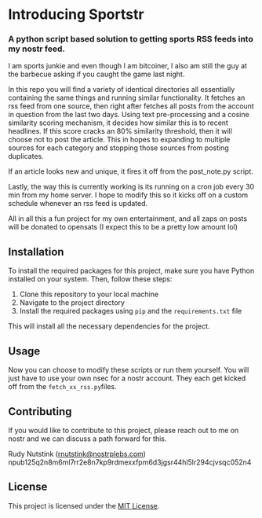 # Introducing Sportstr
### A python script based solution to getting sports RSS feeds into my nostr feed.

I am sports junkie and even though I am bitcoiner, I also am still the guy at the barbecue asking if you caught the game last night.

In this repo you will find a variety of identical directories all essentially containing the same things and running similar functionality. It fetches an rss feed from one source, then right after fetches all posts from the account in question from the last two days. Using text pre-processing and a cosine similarity scoring mechanism, it decides how similar this is to recent headlines. If this score cracks an 80% similarity threshold, then it will choose not to post the article. This in hopes to expanding to multiple sources for each category and stopping those sources from posting duplicates.

If an article looks new and unique, it fires it off from the post_note.py script.

Lastly, the way this is currently working is its running on a cron job every 30 min from my home server. I hope to modify this so it kicks off on a custom schedule whenever an rss feed is updated.

All in all this a fun project for my own entertainment, and all zaps on posts will be donated to opensats (I expect this to be a pretty low amount lol)


## Installation 
To install the required packages for this project, make sure you have Python installed on your system. Then, follow these steps: 
1. Clone this repository to your local machine
2. Navigate to the project directory
3. Install the required packages using `pip` and the `requirements.txt` file

This will install all the necessary dependencies for the project.

## Usage

Now you can choose to modify these scripts or run them yourself. You will just have to use your own nsec for a nostr account.
They each get kicked off from the `fetch_xx_rss.py`files.

## Contributing

If you would like to contribute to this project, please reach out to me on nostr and we can discuss a path forward for this.

Rudy Nutstink (rnutstink@nostrplebs.com)
npub125q2n8m6ml7rr2e8n7kp9rdmexxfpm6d3jgsr44hl5lr294cjvsqc052n4

## License

This project is licensed under the [MIT License](LICENSE).



